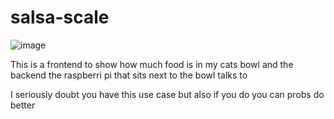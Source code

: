 # salsa-scale

![image](https://cdn.bsky.app/img/feed_fullsize/plain/did:plc:7zxb4jzotsbgdppi52ikz3ur/bafkreicpyv3pl5bb7zs6dlrzfzcoxphqvmi6dp4rjvr2gln3xahimdu7ee@jpeg)

This is a frontend to show how much food is in my cats bowl and the backend the raspberri pi that sits next to the bowl talks to

I seriously doubt you have this use case but also if you do you can probs do better
